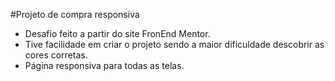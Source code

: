 #Projeto de compra responsiva

- Desafio feito a partir do site FronEnd Mentor.
- Tive facilidade em criar o projeto sendo a maior dificuldade descobrir as cores corretas.
- Página responsiva para todas as telas.
